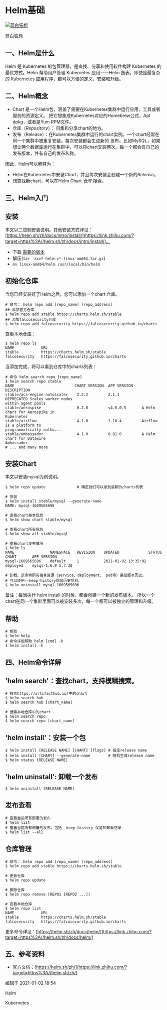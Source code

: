# Helm基础

[![蓝白狂想](https://pica.zhimg.com/v2-1f76860e168a6b4b01227155da0dc4f5_xs.jpg?source=172ae18b)](https://www.zhihu.com/people/lan-bai-kuang-xiang)

[蓝白狂想](https://www.zhihu.com/people/lan-bai-kuang-xiang)







## 一、Helm是什么

Helm 是 Kubernetes 的包管理器，是查找、分享和使用软件构建 Kubernetes 的最优方式。Helm 帮助用户管理 Kubernetes 应用——Helm 图表，即使是最复杂的 Kubernetes 应用程序，都可以方便的定义，安装和升级。

## 二、Helm概念

- Chart 是一个Helm包，涵盖了需要在Kubernetes集群中运行应用，工具或者服务的资源定义。 把它想象成Kubernetes对应的Homebrew公式，Apt dpkg，或者是Yum RPM文件。
- 仓库（*Repository*）： 归集和分享chart的地方。
- 发布（Release）：在Kubernetes集群中运行的chart实例。一个chart经常在同一个集群中被重复安装。每次安装都会生成新的 发布。比如MySQL，如果想让两个数据库运行在集群中，可以将chart安装两次。每一个都会有自己的发布版本，并有自己的发布名称。

因此，Helm可以解释为：

- Helm在Kubernetes中安装*Chart*，并且每次安装会创建一个新的*Release*。
- 想查找新chart，可以在Helm Chart *仓库* 搜索。

## 三、Helm入门

## 安装

本文以二进制安装说明。其他安装方式详见：[https://helm.sh/zh/docs/intro/install/](https://link.zhihu.com/?target=https%3A//helm.sh/zh/docs/intro/install/)。

- 下载 [需要的版本](https://link.zhihu.com/?target=https%3A//github.com/helm/helm/releases)
- 解压(`tar -zxvf helm-v*-linux-amd64.tar.gz`)
- `mv linux-amd64/helm /usr/local/bin/helm`

## 初始化仓库

当您已经安装好了Helm之后，您可以添加一个chart 仓库。

```text
# 命令： helm repo add [repo_name] [repo_address]
## 添加官方仓库
$ helm repo add stable https://charts.helm.sh/stable
## 添加falcosecurity仓库
$ helm repo add falcosecurity https://falcosecurity.github.io/charts
```

查看本地仓库：

```text
$ helm repo ls
NAME            URL
stable          https://charts.helm.sh/stable
falcosecurity   https://falcosecurity.github.io/charts
```

当添加完成，将可以看到仓库中的charts列表：

```text
# 命令 helm search repo [repo_name]
$ helm search repo stable
NAME                           CHART VERSION  APP VERSION    DESCRIPTION
stable/acs-engine-autoscaler    2.2.2         2.1.1          DEPRECATED Scales worker nodes                                                                                                                                 within agent pools
stable/aerospike                0.2.8         v4.5.0.5       A Helm chart for Aerospike in                                                                                                                                  Kubernetes
stable/airflow                  4.1.0         1.10.4         Airflow is a platform to                                                                                                                                           programmatically autho...
stable/ambassador               4.1.0         0.81.0         A Helm chart for Datawire                                                                                                                                          Ambassador
# ... and many more
```

## 安装Chart

本文以安装mysql为例说明。

```text
$ helm repo update              # 确定我们可以拿到最新的charts列表

# 安装
$ helm install stable/mysql --generate-name
NAME: mysql-1609565696

# 查看chart基本信息
$ helm show chart stable/mysql

# 查看chart所有信息
$ helm show all stable/mysql

# 查看chart发布情况
$ helm ls
NAME                NAMESPACE   REVISION    UPDATED             STATUS      CHART       APP VERSION
mysql-1609565696    default     1           2021-01-02 13:35:02 deployed    mysql-1.6.9 5.7.30

# 卸载。该命令所有相关资源（service、deployment、 pod等）甚至版本历史。
# 可以使用--keep-history保留历史信息。
$ helm uninstall mysql-1609565696
```

备注：每当执行 helm install 的时候，都会创建一个新的发布版本。 所以一个chart在同一个集群里面可以被安装多次，每一个都可以被独立的管理和升级。

## 帮助

```text
# 帮助
$ helm help
# 命令详细帮助 helm [cmd] -h
$ helm install -h
```

## 四、Helm命令详解

## 'helm search'：查找chart，支持模糊搜索。

```text
# 搜索https://artifacthub.io/中的chart
$ helm search hub
$ helm search hub [chart_name]

# 搜索本地仓库中的chart
$ helm search repo 
$ helm search repo [chart_name]
```

## 'helm install'：安装一个包

```text
$ helm install [RELEASE NAME] [CHART] [flags] # 指定release name
$ helm install [CHART] --generate-name        # 随机生成release name
$ helm status [RELEASE NAME]
```

## 'helm uninstall': 卸载一个发布

```text
$ helm uninstall [RELEASE NAME]
```

## 发布查看

```text
# 查看当前所有部署的发布
$ helm list
# 查看当前所有部署的发布，包括--keep-history 保留的卸载记录
$ helm list --all
```

## 仓库管理

```text
# 命令： helm repo add [repo_name] [repo_address]
$ helm repo add stable https://charts.helm.sh/stable

# 更新仓库
$ helm repo update

# 删除仓库
$ helm repo remove [REPO1 [REPO2 ...]]

# 查看本地仓库
$ helm repo list
NAME            URL
stable          https://charts.helm.sh/stable
falcosecurity   https://falcosecurity.github.io/charts
```

更多命令详见：[https://helm.sh/zh/docs/helm/](https://link.zhihu.com/?target=https%3A//helm.sh/zh/docs/helm/)

## 五、参考资料

- 官方文档：[https://helm.sh/zh/](https://link.zhihu.com/?target=https%3A//helm.sh/zh/)

编辑于 2021-01-02 18:54

Helm

Kubernetes